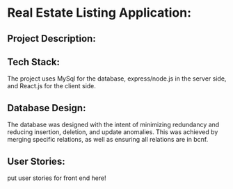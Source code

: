 # Real Estate Listing Application:

## Project Description:
<gif here>
  
## Tech Stack: 
The project uses MySql for the database, express/node.js in the server side, and React.js for the client side. 

## Database Design: 
The database was designed with the intent of minimizing redundancy and reducing insertion, deletion, and update anomalies. This was achieved by merging specific relations, as well as ensuring all relations are in bcnf.
<put image here>
  
 ## User Stories:
 put user stories for front end here!
 

